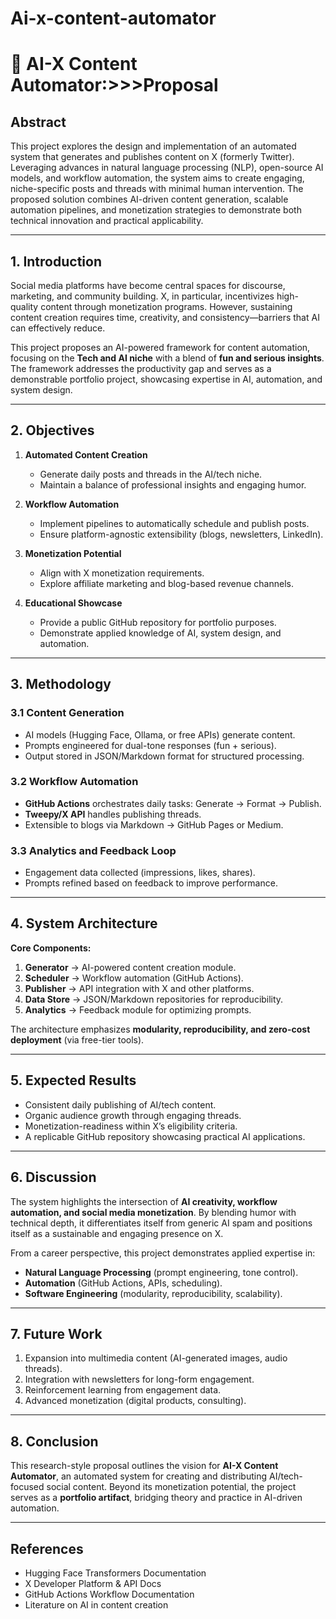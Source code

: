 # Ai-x-content-automator

# 📄 AI-X Content Automator:>>>Proposal

## Abstract

This project explores the design and implementation of an automated system that generates and publishes content on X (formerly Twitter). Leveraging advances in natural language processing (NLP), open-source AI models, and workflow automation, the system aims to create engaging, niche-specific posts and threads with minimal human intervention. The proposed solution combines AI-driven content generation, scalable automation pipelines, and monetization strategies to demonstrate both technical innovation and practical applicability.

---

## 1. Introduction

Social media platforms have become central spaces for discourse, marketing, and community building. X, in particular, incentivizes high-quality content through monetization programs. However, sustaining content creation requires time, creativity, and consistency—barriers that AI can effectively reduce.

This project proposes an AI-powered framework for content automation, focusing on the **Tech and AI niche** with a blend of **fun and serious insights**. The framework addresses the productivity gap and serves as a demonstrable portfolio project, showcasing expertise in AI, automation, and system design.

---

## 2. Objectives

1. **Automated Content Creation**

   * Generate daily posts and threads in the AI/tech niche.
   * Maintain a balance of professional insights and engaging humor.

2. **Workflow Automation**

   * Implement pipelines to automatically schedule and publish posts.
   * Ensure platform-agnostic extensibility (blogs, newsletters, LinkedIn).

3. **Monetization Potential**

   * Align with X monetization requirements.
   * Explore affiliate marketing and blog-based revenue channels.

4. **Educational Showcase**

   * Provide a public GitHub repository for portfolio purposes.
   * Demonstrate applied knowledge of AI, system design, and automation.

---

## 3. Methodology

### 3.1 Content Generation

* AI models (Hugging Face, Ollama, or free APIs) generate content.
* Prompts engineered for dual-tone responses (fun + serious).
* Output stored in JSON/Markdown format for structured processing.

### 3.2 Workflow Automation

* **GitHub Actions** orchestrates daily tasks: Generate → Format → Publish.
* **Tweepy/X API** handles publishing threads.
* Extensible to blogs via Markdown → GitHub Pages or Medium.

### 3.3 Analytics and Feedback Loop

* Engagement data collected (impressions, likes, shares).
* Prompts refined based on feedback to improve performance.

---

## 4. System Architecture

**Core Components:**

1. **Generator** → AI-powered content creation module.
2. **Scheduler** → Workflow automation (GitHub Actions).
3. **Publisher** → API integration with X and other platforms.
4. **Data Store** → JSON/Markdown repositories for reproducibility.
5. **Analytics** → Feedback module for optimizing prompts.

The architecture emphasizes **modularity, reproducibility, and zero-cost deployment** (via free-tier tools).

---

## 5. Expected Results

* Consistent daily publishing of AI/tech content.
* Organic audience growth through engaging threads.
* Monetization-readiness within X’s eligibility criteria.
* A replicable GitHub repository showcasing practical AI applications.

---

## 6. Discussion

The system highlights the intersection of **AI creativity, workflow automation, and social media monetization**. By blending humor with technical depth, it differentiates itself from generic AI spam and positions itself as a sustainable and engaging presence on X.

From a career perspective, this project demonstrates applied expertise in:

* **Natural Language Processing** (prompt engineering, tone control).
* **Automation** (GitHub Actions, APIs, scheduling).
* **Software Engineering** (modularity, reproducibility, scalability).

---

## 7. Future Work

1. Expansion into multimedia content (AI-generated images, audio threads).
2. Integration with newsletters for long-form engagement.
3. Reinforcement learning from engagement data.
4. Advanced monetization (digital products, consulting).

---

## 8. Conclusion

This research-style proposal outlines the vision for **AI-X Content Automator**, an automated system for creating and distributing AI/tech-focused social content. Beyond its monetization potential, the project serves as a **portfolio artifact**, bridging theory and practice in AI-driven automation.

---

## References

* Hugging Face Transformers Documentation
* X Developer Platform & API Docs
* GitHub Actions Workflow Documentation
* Literature on AI in content creation
